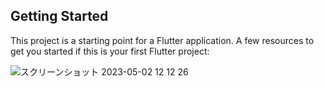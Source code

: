 ## Getting Started
This project is a starting point for a Flutter application.
A few resources to get you started if this is your first Flutter project:

![スクリーンショット 2023-05-02 12 12 26](https://user-images.githubusercontent.com/127015900/235572054-032c11e7-043a-4089-9b23-e3cc20e70403.png)
